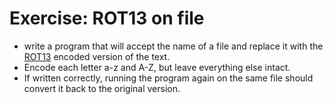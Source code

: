 # Exercise: ROT13 on file

* write a program that will accept the name of a file and replace it with the [ROT13](https://en.wikipedia.org/wiki/ROT13) encoded version of the text.
* Encode each letter a-z and A-Z, but leave everything else intact.
* If written correctly, running the program again on the same file should convert it back to the original version.


